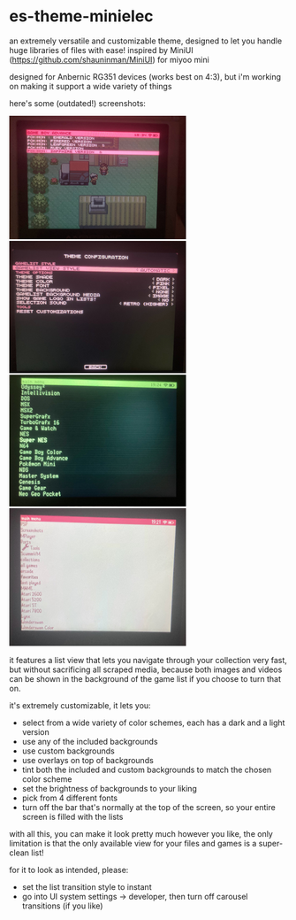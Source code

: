 # es-theme-minielec

an extremely versatile and customizable theme, designed to let you handle huge libraries of files with ease! inspired by MiniUI (https://github.com/shauninman/MiniUI) for miyoo mini 

designed for Anbernic RG351 devices (works best on 4:3), but i'm working on making it support a wide variety of things


here's some (outdated!) screenshots:

![](screenshots/minielec_gamelist3.png)
![](screenshots/minielec_config.png)
![](screenshots/minielec_crt.png)
![](screenshots/minielec_cute.png)

it features a list view that lets you navigate through your collection very fast, but without sacrificing all scraped media, because both images and videos can be shown in the background of the game list if you choose to turn that on.

it's extremely customizable, it lets you:
  - select from a wide variety of color schemes, each has a dark and a light version
  - use any of the included backgrounds
  - use custom backgrounds
  - use overlays on top of backgrounds
  - tint both the included and custom backgrounds to match the chosen color scheme
  - set the brightness of backgrounds to your liking
  - pick from 4 different fonts
  - turn off the bar that's normally at the top of the screen, so your entire screen is filled with the lists

with all this, you can make it look pretty much however you like, the only limitation is that the only available view for your files and games is a super-clean list!

for it to look as intended, please:
  - set the list transition style to instant
  - go into UI system settings -> developer, then turn off carousel transitions (if you like)
